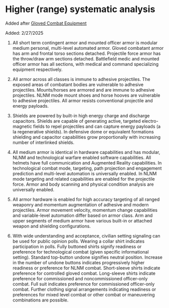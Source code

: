 # Higher (range) systematic analysis

Added after [Gloved Combat Equipment](./Gloved_Combat_Equipment.md)

Added: 2/27/2025

1. All short term contingent armor and mounted officer armor is modular medium personal, multi-level automated armor.  Gloved combatant armor has arm and frontal torso sections detached.  Projectile force armor has the throw/draw arm sections detached.  Battlefield medic and mounted officer armor has all sections, with medical and command specializing equipment respectively.

2. All armor across all classes is immune to adhesive projectiles.  The exposed areas of combatant bodies are vulnerable to adhesive projectiles. Mounts/horses are armored and are immune to adhesive projectiles.  NLNM mode mount shoes and horse hooves are vulnerable to adhesive projectiles.  All armor resists conventional projectile and energy payloads.

3. Shields are powered by built-in high energy charge and discharge capacitors.  Shields are capable of generating active, targeted electro-magnetic fields to repel projectiles and can capture energy payloads (a la regenerative shields).  In defensive dome or equivalent formations shielding and capacitor capabilities grow proportionally with increasing number of interlinked shields.

4. All medium armor is identical in hardware capabilities and has modular, NLNM and technological warfare enabled software capabilities.  All helmets have full communication and Augmented Reality capabilities.  In technological combat mode, targeting, path projection and engagement prediction and multi-level automation is universally enabled. In NLNM mode targeting and related capabilities are enabled for the projectile force.  Armor and body scanning and physical condition analysis are universally enabled.

5. All armor hardware is enabled for high accuracy targeting of all ranged weaponry and momentum augmentation of adhesive and modern projectiles.  Armor movement velocity, momentum change capabilities and variable-level automation differ based on armor class.  Arm and upper segments of medium armor have various built-in or attached weapon and shielding configurations. 

6. With wide understanding and acceptance, civilian setting signaling can be used for public opinion polls.  Wearing a collar shirt indicates participation in polls.  Fully buttoned shirts signify readiness or preference for technological combat (given specific informational setting).  Standard top-button undone signifies neutral position.  Increase in the number of undone buttons indicates progressively higher readiness or preference for NLNM combat.  Short-sleeve shirts indicate preference for controlled gloved combat.  Long-sleeve shirts indicate preference for commissioned and noncommissioned officer-only combat.  Full suit indicates preference for commissioned officer-only combat.  Further clothing signal arrangements indicating readiness or preferences for mixed level combat or other combat or maneuvering combinations are possible.
